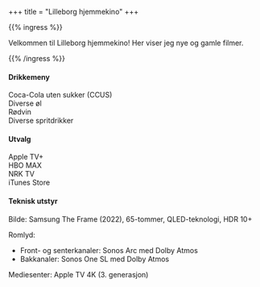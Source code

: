 +++
title = "Lilleborg hjemmekino"
+++

{{% ingress %}}

Velkommen til Lilleborg hjemmekino! Her viser jeg nye og gamle filmer.

{{% /ingress %}}

#### Drikkemeny

Coca-Cola uten sukker (CCUS)  
Diverse øl  
Rødvin  
Diverse spritdrikker  

#### Utvalg

Apple TV+  
HBO MAX  
NRK TV  
iTunes Store  

#### Teknisk utstyr

Bilde: Samsung The Frame (2022), 65-tommer, QLED-teknologi, HDR 10+

Romlyd: 
- Front- og senterkanaler: Sonos Arc med Dolby Atmos
- Bakkanaler: Sonos One SL med Dolby Atmos

Mediesenter: Apple TV 4K (3. generasjon)
